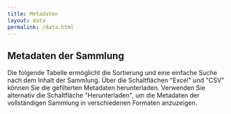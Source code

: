 ```yaml
---
title: Metadaten
layout: data
permalink: /data.html
---
```


## Metadaten der Sammlung

Die folgende Tabelle ermöglicht die Sortierung und eine einfache Suche nach dem Inhalt der Sammlung.
Über die Schaltflächen "Excel" und "CSV" können Sie die gefilterten Metadaten herunterladen.
Verwenden Sie alternativ die Schaltfläche "Herunterladen", um die Metadaten der vollständigen Sammlung in verschiedenen Formaten anzuzeigen.
